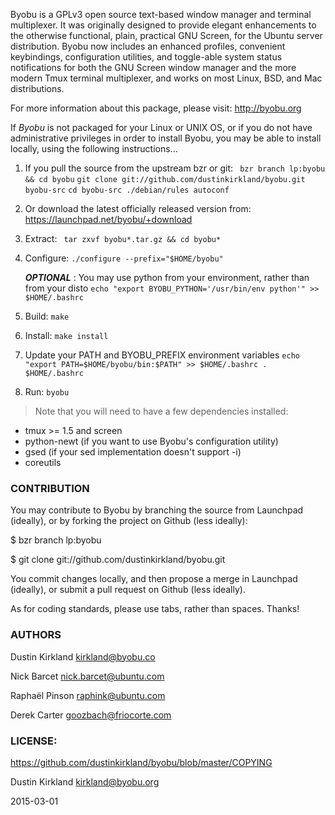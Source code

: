 Byobu is a GPLv3 open source text-based window manager and terminal multiplexer. It was originally designed to provide elegant enhancements to the otherwise functional, plain, practical GNU Screen, for the Ubuntu server distribution. Byobu now includes an enhanced profiles, convenient keybindings, configuration utilities, and toggle-able system status notifications for both the GNU Screen window manager and the more modern Tmux terminal multiplexer, and works on most Linux, BSD, and Mac distributions.

For more information about this package, please visit:
  http://byobu.org

If *Byobu* is not packaged for your Linux or UNIX OS, or if you do not have
administrative privileges in order to install Byobu, you may be able to
install locally, using the following instructions...

 1. If you pull the source from the upstream bzr or git:
     ` bzr branch lp:byobu && cd byobu`
      `git clone git://github.com/dustinkirkland/byobu.git byobu-src`
	  `cd byobu-src ./debian/rules autoconf`
 2. Or download the latest officially released version from:
      https://launchpad.net/byobu/+download
 3.  Extract:
     ` tar zxvf byobu*.tar.gz && cd byobu*`
 4. Configure:
      `./configure --prefix="$HOME/byobu"`

       ***OPTIONAL*** : You may use python from your environment, rather than from your disto
	   `echo "export BYOBU_PYTHON='/usr/bin/env python'" >> $HOME/.bashrc`
 
 5. Build:
      `make`
 6. Install:
      `make install`
 7. Update your PATH and BYOBU_PREFIX environment variables
      `echo "export PATH=$HOME/byobu/bin:$PATH" >> $HOME/.bashrc
      . $HOME/.bashrc`
 8. Run:
      `byobu`

> Note that you will need to have a few dependencies installed:
 * tmux >= 1.5 and screen
 * python-newt (if you want to use Byobu's configuration utility)
 * gsed (if your sed implementation doesn't support -i)
 * coreutils
 

### CONTRIBUTION

You may contribute to Byobu by branching the source from Launchpad (ideally), or by forking the project on Github (less ideally):

$ bzr branch lp:byobu

$ git clone git://github.com/dustinkirkland/byobu.git

You commit changes locally, and then propose a merge in Launchpad (ideally), or submit a pull request on Github (less ideally).

As for coding standards, please use tabs, rather than spaces.  Thanks!



### AUTHORS 
Dustin Kirkland <kirkland@byobu.co>

Nick Barcet <nick.barcet@ubuntu.com>

Raphaël Pinson <raphink@ubuntu.com>

Derek Carter <goozbach@friocorte.com>

### LICENSE:
https://github.com/dustinkirkland/byobu/blob/master/COPYING

Dustin Kirkland <kirkland@byobu.org>

2015-03-01
